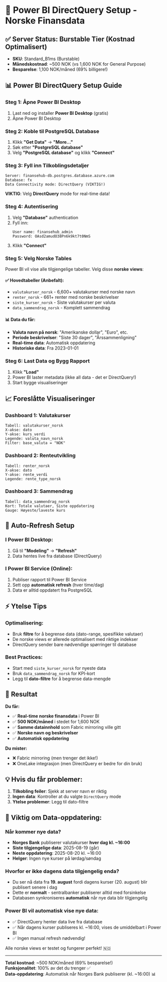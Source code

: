 # 🎯 Power BI DirectQuery Setup - Norske Finansdata

## ✅ **Server Status: Burstable Tier (Kostnad Optimalisert)**

- **SKU**: Standard_B1ms (Burstable)
- **Månedskostnad**: ~500 NOK (vs 1,600 NOK for General Purpose)
- **Besparelse**: 1,100 NOK/måned (69% billigere!)

## 📊 **Power BI DirectQuery Setup Guide**

### **Steg 1: Åpne Power BI Desktop**

1. Last ned og installer **Power BI Desktop** (gratis)
2. Åpne Power BI Desktop

### **Steg 2: Koble til PostgreSQL Database**

1. Klikk **"Get Data"** → **"More..."**
2. Søk etter **"PostgreSQL database"**
3. Velg **"PostgreSQL database"** og klikk **"Connect"**

### **Steg 3: Fyll inn Tilkoblingsdetaljer**

```
Server: finansehub-db.postgres.database.azure.com
Database: fx
Data Connectivity mode: DirectQuery (VIKTIG!)
```

**VIKTIG**: Velg **DirectQuery** mode for real-time data!

### **Steg 4: Autentisering**

1. Velg **"Database"** authentication
2. Fyll inn:
   ```
   User name: finansehub_admin
   Password: OAsd2amudO38Pn6k9kt7t0NmS
   ```
3. Klikk **"Connect"**

### **Steg 5: Velg Norske Tables**

Power BI vil vise alle tilgjengelige tabeller. Velg disse **norske views**:

#### ✅ **Hovedtabeller (Anbefalt):**
- `valutakurser_norsk` - 6,600+ valutakurser med norske navn
- `renter_norsk` - 661+ renter med norske beskrivelser  
- `siste_kurser_norsk` - Siste valutakurser per valuta
- `data_sammendrag_norsk` - Komplett sammendrag

#### 📊 **Data du får:**
- **Valuta navn på norsk**: "Amerikanske dollar", "Euro", etc.
- **Periode beskrivelser**: "Siste 30 dager", "Årssammenligning"
- **Real-time data**: Automatisk oppdatering
- **Historiske data**: Fra 2023-01-01

### **Steg 6: Last Data og Bygg Rapport**

1. Klikk **"Load"** 
2. Power BI laster metadata (ikke all data - det er DirectQuery!)
3. Start bygge visualiseringer

## 📈 **Foreslåtte Visualiseringer**

### **Dashboard 1: Valutakurser**
```
Tabell: valutakurser_norsk
X-akse: dato
Y-akse: kurs_verdi  
Legende: valuta_navn_norsk
Filter: base_valuta = "NOK"
```

### **Dashboard 2: Renteutvikling**
```
Tabell: renter_norsk
X-akse: dato
Y-akse: rente_verdi
Legende: rente_type_norsk
```

### **Dashboard 3: Sammendrag**
```
Tabell: data_sammendrag_norsk
Kort: Totale valutaer, Siste oppdatering
Gauge: Høyeste/laveste kurs
```

## 🔄 **Auto-Refresh Setup**

### **I Power BI Desktop:**
1. Gå til **"Modeling"** → **"Refresh"**
2. Data hentes live fra database (DirectQuery)

### **I Power BI Service (Online):**
1. Publiser rapport til Power BI Service
2. Sett opp **automatisk refresh** (hver time/dag)
3. Data er alltid oppdatert fra PostgreSQL

## ⚡ **Ytelse Tips**

### **Optimalisering:**
- Bruk **filtre** for å begrense data (dato-range, spesifikke valutaer)
- De norske views er allerede optimalisert med riktige indekser
- DirectQuery sender bare nødvendige spørringer til database

### **Best Practices:**
- Start med `siste_kurser_norsk` for nyeste data
- Bruk `data_sammendrag_norsk` for KPI-kort
- Legg til **dato-filtre** for å begrense data-mengde

## 🎯 **Resultat**

**Du får:**
- ✅ **Real-time norske finansdata** i Power BI
- ✅ **500 NOK/måned** i stedet for 1,600 NOK
- ✅ **Samme datainnhold** som Fabric mirroring ville gitt
- ✅ **Norske navn og beskrivelser** 
- ✅ **Automatisk oppdatering**

**Du mister:**
- ❌ Fabric mirroring (men trenger det ikke!)
- ❌ OneLake integrasjon (men DirectQuery er bedre for din bruk)

## 💡 **Hvis du får problemer:**

1. **Tilkobling feiler**: Sjekk at server navn er riktig
2. **Ingen data**: Kontroller at du valgte `DirectQuery` mode
3. **Ytelse problemer**: Legg til dato-filtre

## 📅 **Viktig om Data-oppdatering:**

### **Når kommer nye data?**
- **Norges Bank** publiserer valutakurser **hver dag kl. ~16:00**
- **Siste tilgjengelige data**: 2025-08-19 (går)
- **Neste oppdatering**: 2025-08-20 kl. ~16:00
- **Helger**: Ingen nye kurser på lørdag/søndag

### **Hvorfor er ikke dagens data tilgjengelig enda?**
- Du ser nå data fra **19. august** fordi dagens kurser (20. august) blir publisert senere i dag
- Dette er **normalt** - sentralbanker publiserer alltid med forsinkelse
- Databasen synkroniseres **automatisk** når nye data blir tilgjengelig

### **Power BI vil automatisk vise nye data:**
- ✅ DirectQuery henter data live fra database
- ✅ Når dagens kurser publiseres kl. ~16:00, vises de umiddelbart i Power BI
- ✅ Ingen manual refresh nødvendig!

Alle norske views er testet og fungerer perfekt! 🇳🇴

---

**Total kostnad**: ~500 NOK/måned (69% besparelse!)  
**Funksjonalitet**: 100% av det du trenger ✅  
**Data-oppdatering**: Automatisk når Norges Bank publiserer (kl. ~16:00) 📊
